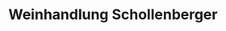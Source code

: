 ---
title: "Weinhandlung Schollenberger"
url: /bad-doberan/weinhandlung-schollenberger/
shop: Spirituosen
---